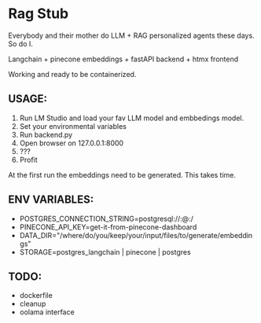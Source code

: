 # Rag Stub

Everybody and their mother do LLM + RAG personalized agents these days. So do I.

Langchain + pinecone embeddings + fastAPI backend + htmx frontend


Working and ready to be containerized. 

## USAGE:

1. Run LM Studio and load  your fav LLM model and embbedings model.
2. Set your environmental variables
3. Run  backend.py
4. Open browser on 127.0.0.1:8000
5. ???
6. Profit

At the first run the embeddings need to be generated. This takes time. 


## ENV VARIABLES:

 - POSTGRES_CONNECTION_STRING=postgresql://<name>:<pass>@<ip>:<port>/<db>
 - PINECONE_API_KEY=get-it-from-pinecone-dashboard
 - DATA_DIR="/where/do/you/keep/your/input/files/to/generate/embeddings"
 - STORAGE=postgres_langchain | pinecone  |  postgres

## TODO:
 - dockerfile
 - cleanup
 - oolama interface
 
 
